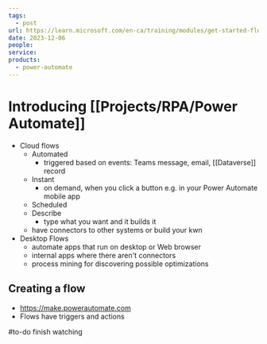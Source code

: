 ```yaml
---
tags:
  - post
url: https://learn.microsoft.com/en-ca/training/modules/get-started-flows/1-introduction
date: 2023-12-06
people: 
service: 
products:
  - power-automate
---
```


# Introducing [[Projects/RPA/Power Automate]]


- Cloud flows 
	- Automated
		- triggered based on events: Teams message, email, [[Dataverse]] record
	- Instant
		- on demand, when you click a button e.g. in your Power Automate mobile app
	- Scheduled
	- Describe
		- type what you want and it builds it
	- have connectors to other systems or build your kwn
- Desktop Flows
	- automate apps that run on desktop or Web browser
	- internal apps where there aren't connectors
	- process mining for discovering possible optimizations 

## Creating a flow

- https://make.powerautomate.com
- Flows have triggers and actions

#to-do finish watching 